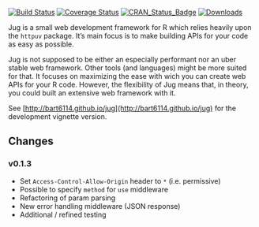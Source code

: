 [![Build Status](https://travis-ci.org/Bart6114/jug.svg)](https://travis-ci.org/Bart6114/jug)
[![Coverage Status](https://coveralls.io/repos/Bart6114/jug/badge.svg?branch=master&service=github)](https://coveralls.io/github/Bart6114/jug?branch=master)
[![CRAN\_Status\_Badge](http://www.r-pkg.org/badges/version/jug)](http://cran.r-project.org/web/packages/jug)
[![Downloads](http://cranlogs.r-pkg.org/badges/jug)](http://cran.rstudio.com/package=jug)

Jug is a small web development framework for R which relies heavily upon the ```httpuv``` package. It’s main focus is to make building APIs for your code as easy as possible.

Jug is not supposed to be either an especially performant nor an uber stable web framework. Other tools (and languages) might be more suited for that. It focuses on maximizing the ease with wich you can create web APIs for your R code. However, the flexibility of Jug means that, in theory, you could built an extensive web framework with it.

See [http://bart6114.github.io/jug](http://bart6114.github.io/jug) for the development vignette version.


## Changes

### v0.1.3

- Set `Access-Control-Allow-Origin` header to `*` (i.e. permissive)
- Possible to specify `method` for `use` middleware
- Refactoring of param parsing
- New error handling middleware (JSON response)
- Additional / refined testing
